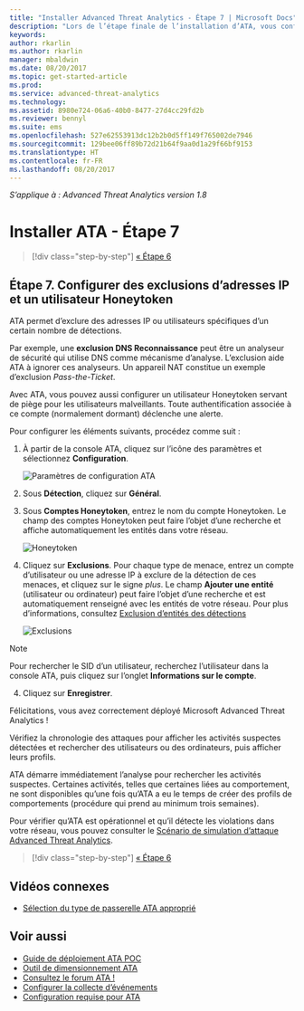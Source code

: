 ```yaml
---
title: "Installer Advanced Threat Analytics - Étape 7 | Microsoft Docs"
description: "Lors de l’étape finale de l’installation d’ATA, vous configurez l’utilisateur Honeytoken."
keywords: 
author: rkarlin
ms.author: rkarlin
manager: mbaldwin
ms.date: 08/20/2017
ms.topic: get-started-article
ms.prod: 
ms.service: advanced-threat-analytics
ms.technology: 
ms.assetid: 8980e724-06a6-40b0-8477-27d4cc29fd2b
ms.reviewer: bennyl
ms.suite: ems
ms.openlocfilehash: 527e62553913dc12b2b0d5ff149f765002de7946
ms.sourcegitcommit: 129bee06ff89b72d21b64f9aa0d1a29f66bf9153
ms.translationtype: HT
ms.contentlocale: fr-FR
ms.lasthandoff: 08/20/2017
---
```

*S’applique à : Advanced Threat Analytics version 1.8*



# <a name="install-ata---step-7"></a>Installer ATA - Étape 7

>[!div class="step-by-step"]
[« Étape 6 ](install-ata-step6.md)

## <a name="step-7-configure-ip-address-exclusions-and-honeytoken-user"></a>Étape 7. Configurer des exclusions d’adresses IP et un utilisateur Honeytoken
ATA permet d’exclure des adresses IP ou utilisateurs spécifiques d’un certain nombre de détections. 

Par exemple, une **exclusion DNS Reconnaissance** peut être un analyseur de sécurité qui utilise DNS comme mécanisme d’analyse. L’exclusion aide ATA à ignorer ces analyseurs. Un appareil NAT constitue un exemple d’exclusion *Pass-the-Ticket*.    

Avec ATA, vous pouvez aussi configurer un utilisateur Honeytoken servant de piège pour les utilisateurs malveillants. Toute authentification associée à ce compte (normalement dormant) déclenche une alerte.

Pour configurer les éléments suivants, procédez comme suit :

1.  À partir de la console ATA, cliquez sur l’icône des paramètres et sélectionnez **Configuration**.

    ![Paramètres de configuration ATA](media/ATA-config-icon.png)

2.  Sous **Détection**, cliquez sur **Général**.

2. Sous **Comptes Honeytoken**, entrez le nom du compte Honeytoken. Le champ des comptes Honeytoken peut faire l’objet d’une recherche et affiche automatiquement les entités dans votre réseau.

   ![Honeytoken](media/honeytoken.png)

3. Cliquez sur **Exclusions**. Pour chaque type de menace, entrez un compte d’utilisateur ou une adresse IP à exclure de la détection de ces menaces, et cliquez sur le signe *plus*. Le champ **Ajouter une entité** (utilisateur ou ordinateur) peut faire l’objet d’une recherche et est automatiquement renseigné avec les entités de votre réseau. Pour plus d’informations, consultez [Exclusion d’entités des détections](excluding-entities-from-detections.md)

   ![Exclusions](media/exclusions.png)


  > [!NOTE]
  > Pour rechercher le SID d’un utilisateur, recherchez l’utilisateur dans la console ATA, puis cliquez sur l’onglet **Informations sur le compte**. 

4.  Cliquez sur **Enregistrer**.


Félicitations, vous avez correctement déployé Microsoft Advanced Threat Analytics !

Vérifiez la chronologie des attaques pour afficher les activités suspectes détectées et rechercher des utilisateurs ou des ordinateurs, puis afficher leurs profils.

ATA démarre immédiatement l’analyse pour rechercher les activités suspectes. Certaines activités, telles que certaines liées au comportement, ne sont disponibles qu’une fois qu’ATA a eu le temps de créer des profils de comportements (procédure qui prend au minimum trois semaines).

Pour vérifier qu’ATA est opérationnel et qu’il détecte les violations dans votre réseau, vous pouvez consulter le [Scénario de simulation d’attaque Advanced Threat Analytics](https://docs.microsoft.com/enterprise-mobility-security/solutions/ata-attack-simulation-playbook).


>[!div class="step-by-step"]
[« Étape 6 ](install-ata-step6.md)



## <a name="related-videos"></a>Vidéos connexes
- [Sélection du type de passerelle ATA approprié](https://channel9.msdn.com/Shows/Microsoft-Security/ATA-Deployment-Choose-the-Right-Gateway-Type)


## <a name="see-also"></a>Voir aussi
- [Guide de déploiement ATA POC](http://aka.ms/atapoc)
- [Outil de dimensionnement ATA](http://aka.ms/atasizingtool)
- [Consultez le forum ATA !](https://social.technet.microsoft.com/Forums/security/home?forum=mata)
- [Configurer la collecte d’événements](configure-event-collection.md)
- [Configuration requise pour ATA](ata-prerequisites.md)

